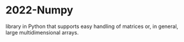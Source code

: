 # 2022-Numpy
library in Python that supports easy handling of matrices or, in general, large multidimensional arrays.

